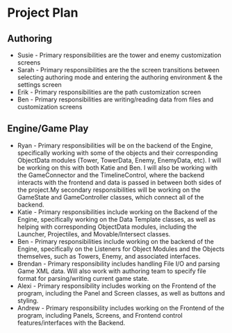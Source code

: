 # Project Plan

## Authoring 

* Susie - Primary responsibilities are the tower and enemy customization screens 
* Sarah - Primary responsibilities are the the screen transitions between selecting authoring mode and entering the authoring environment & the settings screen
* Erik - Primary responsibilities are the path customization screen 
* Ben - Primary responsibilities are writing/reading data from files and customization screens

## Engine/Game Play

* Ryan - Primary responsibilities will be on the backend of the Engine, specifically working with some of the objects and their corresponding ObjectData modules (Tower, TowerData, Enemy, EnemyData, etc). I will be working on this with both Katie and Ben. I will also be working with the GameConnector and the TimelineControl, where the backend interacts with the frontend and data is passed in between both sides of the project.My secondary responsibilities will be working on the GameState and GameController classes, which connect all of the backend. 
* Katie - Primary responsibilities include working on the Backend of the Engine, specifically working on the Data Template classes, as well as helping with corresponding ObjectData modules, including the Launcher, Projectiles, and Movable/Intersect classes. 
* Ben - Primary responsibilities include working on the backend of the Engine, specifically on the Listeners for Object Modules and the Objects themselves, such as Towers, Enemy, and associated interfaces.
* Brendan - Primary responsibility includes handling File I/O and parsing Game XML data. Will also work with authoring team to specify file format for parsing/writing current game state.
* Alexi - Primary responsibility includes working on the Frontend of the program, including the Panel and Screen classes, as well as buttons and styling.
* Andrew - Primary responsibility includes working on the Frontend of the program, including Panels, Screens, and Frontend control features/interfaces with the Backend.
